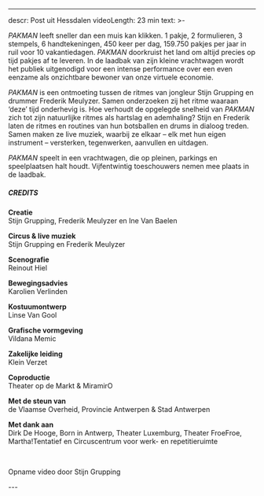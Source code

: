 
---
descr: Post uit Hessdalen
videoLength: 23 min
text: >-
  <p><em>PAKMAN</em> leeft sneller dan een muis kan klikken. 1 pakje, 2 formulieren, 3 stempels, 6 handtekeningen, 450 keer per dag, 159.750 pakjes per jaar in ruil voor 10 vakantiedagen. <em>PAKMAN</em> doorkruist het land om altijd precies op tijd pakjes af te leveren. In de laadbak van zijn kleine vrachtwagen wordt het publiek uitgenodigd voor een intense performance over een even eenzame als onzichtbare bewoner van onze virtuele economie.</p><p><em>PAKMAN</em> is een ontmoeting tussen de ritmes van jongleur Stijn Grupping en drummer Frederik Meulyzer. Samen onderzoeken zij het ritme waaraan ‘deze’ tijd onderhevig is. Hoe verhoudt de opgelegde snelheid van <em>PAKMAN</em> zich tot zijn natuurlijke ritmes als hartslag en ademhaling? Stijn en Frederik laten de ritmes en routines van hun botsballen en drums in dialoog treden. Samen maken ze live muziek, waarbij ze elkaar – elk met hun eigen instrument – versterken, tegenwerken, aanvullen en uitdagen.</p><p><em>PAKMAN</em> speelt in een vrachtwagen, die op pleinen, parkings en speelplaatsen halt houdt. Vijfentwintig toeschouwers nemen mee plaats in de laadbak.</p><h5>CREDITS</h5><p><strong>Creatie</strong><br>Stijn Grupping, Frederik Meulyzer en Ine Van Baelen</p><p><strong>Circus &amp; live muziek</strong><br>Stijn Grupping en Frederik Meulyzer</p><p><strong>Scenografie</strong><br>Reinout Hiel</p><p><strong>Bewegingsadvies</strong><br>Karolien Verlinden</p><p><strong>Kostuumontwerp</strong><br>Linse Van Gool</p><p><strong>Grafische vormgeving</strong><br>Vildana Memic</p><p><strong>Zakelijke leiding</strong><br>Klein Verzet</p><p><strong>Coproductie</strong><br>Theater op de Markt &amp; MiramirO</p><p><strong>Met de steun van</strong><br>de Vlaamse Overheid, Provincie Antwerpen &amp; Stad Antwerpen</p><p><strong>Met dank aan</strong><br>Dirk De Hooge, Born in Antwerp, Theater Luxemburg, Theater FroeFroe, Martha!Tentatief en Circuscentrum voor werk- en repetitieruimte</p><p>‍</p><p>Opname video door Stijn Grupping</p>
---
